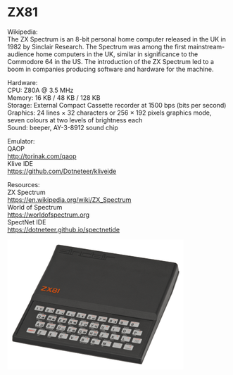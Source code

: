 # ZX81
Wikipedia:<br />
The ZX Spectrum is an 8-bit personal home computer released in the UK in 1982 by Sinclair Research. The Spectrum was among the first mainstream-audience home computers in the UK, similar in significance to the Commodore 64 in the US. The introduction of the ZX Spectrum led to a boom in companies producing software and hardware for the machine.

Hardware:<br />
CPU: Z80A @ 3.5 MHz<br />
Memory: 16 KB / 48 KB / 128 KB<br />
Storage: External Compact Cassette recorder at 1500 bps (bits per second)<br />
Graphics: 24 lines × 32 characters or 256 × 192 pixels graphics mode, seven colours at two levels of brightness each<br />
Sound: beeper, AY-3-8912 sound chip

Emulator:<br />
QAOP<br />
http://torinak.com/qaop<br />
Klive IDE<br />
https://github.com/Dotneteer/kliveide

Resources:<br />
ZX Spectrum<br />
https://en.wikipedia.org/wiki/ZX_Spectrum<br />
World of Spectrum<br />
https://worldofspectrum.org<br />
SpectNet IDE<br />
https://dotneteer.github.io/spectnetide

![alt text](https://github.com/RetrocompSi/ZX81/blob/master/ZX81.png)
